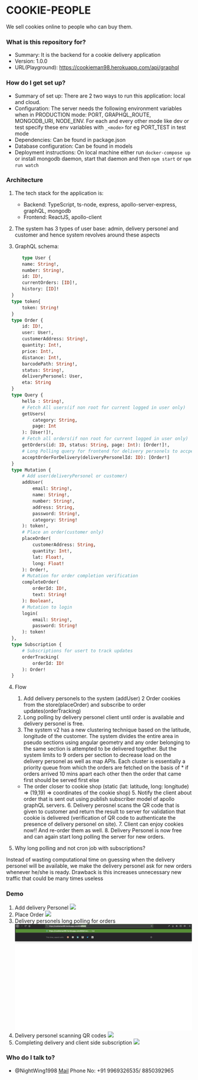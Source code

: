 # COOKIE-PEOPLE

We sell cookies online to people who can buy them.

### What is this repository for? ###

* Summary: It is the backend for a cookie delivery application
* Version: 1.0.0
* URL(Playground): https://cookieman98.herokuapp.com/api/graphql

### How do I get set up? ###

* Summary of set up: There are 2 two ways to run this application: local and cloud.
* Configuration: The server needs the following environment variables when in PRODUCTION mode: PORT, GRAPHQL_ROUTE, MONGODB_URI, NODE_ENV. For each and every other mode like dev or test specify these env variables with `_<mode>` for eg PORT_TEST in test mode
* Dependencies: Can be found in package.json
* Database configuration: Can be found in models
* Deployment instructions: On local machine either run `docker-compose up` or install mongodb daemon, start that daemon and then `npm start` or `npm run watch`

### Architecture ###

1. The tech stack for the application is:
    * Backend: TypeScript, ts-node, express, apollo-server-express, graphQL, mongodb
    * Frontend: ReactJS, apollo-client

2. The system has 3 types of user base: admin, delivery personel and customer and hence system revolves around these aspects

3. GraphQL schema:
  ```graphql
    	type User {
		name: String!,
		number: String!,
		id: ID!,
		currentOrders: [ID]!,
		history: [ID]!
	}
	type token{
		token: String!
	}
	type Order {
		id: ID!,
		user: User!,
		customerAddress: String!,
		quantity: Int!,
		price: Int!,
		distance: Int!,
		barcodePath: String!,
		status: String!,
		deliveryPersonel: User,
		eta: String
	}
	type Query {
		hello : String!,
		# Fetch All users(if non root for current logged in user only)
		getUsers(
			category: String, 
			page: Int
		): [User!]!,
		# Fetch all orders(if non root for current logged in user only)
		getOrders(id: ID, status: String, page: Int): [Order!]!,
		# Long Polling query for frontend for delivery personels to accpet new orders
		acceptOrderForDelivery(deliveryPersonelId: ID): [Order!]
	}
	type Mutation {
		# Add user(deliveryPersonel or customer) 
		addUser(
			email: String!,
			name: String!,
			number: String!,
			address: String,
			password: String!,
			category: String!
		): token!,
		# Place an order(customer only)
		placeOrder(
			customerAddress: String,
			quantity: Int!,
			lat: Float!,
			long: Float!
		): Order!,
		# Mutation for order completion verification
		completeOrder(
			orderId: ID!,
			text: String!
		): Boolean!,
		# Mutation to login
		login(
			email: String!,
			password: String!
		): token!
	},
	type Subscription {
		# Subscriptions for usert to track updates
		orderTracking(
			orderId: ID!
		): Order!
	}
  ```
 
 4. Flow
      1. Add delivery personels to the system (addUser)
      2 Order cookies from the store(placeOrder) and subscribe to order updates(orderTracking)
      3. Long polling by delivery personel client until order is available and delivery personel is free.
      4. The system v2 has a new clustering technique based on the latitude, longitude of the customer. The system divides the entire area in pseudo sections using angular geometry and any order belonging to the same section is attempted to be delivered together. But the system limits to 9 orders per section to decrease load on the delivery personel as well as map APIs. Each cluster is essentially a priority queue from which the orders are fetched on the basis of 
      	* if orders arrived 10 mins apart each other then the order that came first should be served first else
	* The order closer to cookie shop (static (lat: latitude, long: longitude) => (19,19) => coordinates of the cookie shop)
      5. Notify the client about order that is sent out using publish subscriber model of apollo graphQL servers.
      6. Delivery perosnel scans the QR code that is given to customer and return the result to server for validation that cookie is delivered (verification of QR code to authenticate the presence of delivery personel on site).
      7. Client can enjoy cookies now!! And re-order them as well.
      8. Delivery Personel is now free and can again start long polling the server for new orders.
      
5. Why long polling and not cron job with subscriptions?
  <p>Instead of wasting computational time on guessing when the delivery personel will be available, we make the delivery personel ask for new orders whenever he/she is ready. Drawback is this increases unnecessary new traffic that could be many times useless</p>
  
### Demo ###

1. Add delivery Personel <img src="https://github.com/NightWing1998/CookieMan/blob/master/addDeliveryPersonal.gif" />
2. Place Order <img src="https://github.com/NightWing1998/CookieMan/blob/master/placeOrder.gif" />
3. Delivery personels long polling for orders <img src="https://github.com/NightWing1998/CookieMan/blob/master/long%20polling.gif" />
4. Delivery personel scanning QR codes <img src="https://github.com/NightWing1998/CookieMan/blob/master/scan%20QR%20code.gif" />
5. Completing delivery and client side subscription <img src="https://github.com/NightWing1998/CookieMan/blob/master/delivered%20and%20subscription.gif" />

### Who do I talk to? ###

* @NightWing1998 <a href="mailto:dsdruvil8@gmail.com">Mail</a> Phone No: +91 9969326535/ 8850392965
